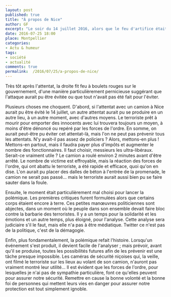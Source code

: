 ```yaml
---
layout: post
published: true
title: "À propos de Nice"
author: GF
excerpt: "Le soir du 14 juillet 2016, alors que le feu d'artifice était tiré à Nice, un fou fanatisé faucha, au volant de son camion, plusieurs dizaines de personnes sur la Promenade des Anglais. Depuis, une polémique est née sur les mesures de sécurité prises par les autorités. Cette polémique est indigne."
date: 2016-07-25 18:00
place: Montpellier
categories:
- Actu & humeur
tags:
- société
- actualité
comments: true
permalink:  /2016/07/25/a-propos-de-nice/
---
```


Très tôt après l'attentat, la droite fit feu à boulets rouges sur le gouvernement, d'une manière particulièrement pernicieuse suggérant que l'attaque aurait pu être évitée ou que tout n'avait pas été fait pour l'éviter.

Plusieurs choses me choquent. D'abord, si l'attentat avec un camion à Nice aurait pu être évité le 14 juillet, un autre attentat aurait pu se produire en un autre lieu, à un autre moment, avec d'autres moyens. Le terroriste prêt à mourir pour emporter des innocents avec lui trouvera toujours un moyen, à moins d'être dénoncé ou repéré par les forces de l'ordre. En somme, on aurait peut-être pu éviter cet attentat-là, mais l'on ne peut pas prévenir tous les attentats. N'y avait-il pas assez de policiers ? Alors, mettons-en plus ! Mettons-en partout, mais il faudra payer plus d'impôts et augmenter le nombre des fonctionnaires. Il faut choisir, messieurs les ultra-libéraux. Serait-ce vraiment utile ? Le camion a roulé environ 2 minutes avant d'être arrêté. Le nombre de victime est effroyable, mais la réaction des forces de l'ordre, qui ont abattu le terroriste, a été rapide et efficace, quoi qu'on en dise. L'on aurait pu placer des dalles de béton à l'entrée de la promenade, le camion ne serait pas passé... mais le terroriste aurait aussi bien pu se faire sauter dans la foule. 

Ensuite, le moment était particulièrement mal choisi pour lancer la polémique. Les premières critiques furent formulées alors que certains corps étaient encore à terre. Ces petites manœuvres politiciennes sont abjectes, dans un moment où le peuple dans son ensemble devait faire bloc contre la barbarie des terroristes. Il y a un temps pour la solidarité et les émotions et un autre temps, plus éloigné, pour l'analyse. Cette analyse sera judiciaire s'il le faut, mais elle n'a pas à être médiatique. Twitter ce n'est pas de la politique, c'est de la démagogie.

Enfin, plus fondamentalement, la polémique refait l'histoire. Lorsqu'un événement s'est produit, il devient facile de l'analyser ; mais prévoir, avant qu'il se produise, toutes les possibilités futures afin de les prévenir est une tâche presque impossible. Les caméras de sécurité niçoises qui, la veille, ont filmé le terroriste sur les lieux au volant de son camion, n'auront pas vraiment montré leur utilité... Il est évident que les forces de l'ordre, pour lesquelles je n'ai pas de sympathie particulière, font ce qu'elles peuvent pour assurer notre sécurité. Remettre en cause la bonne volonté et la bonne foi de personnes qui mettent leurs vies en danger pour assurer notre protection est tout simplement ignoble.
